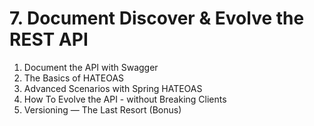 # 7. Document Discover & Evolve the REST API

1. Document the API with Swagger 
2. The Basics of HATEOAS
3. Advanced Scenarios with Spring HATEOAS
4. How To Evolve the API - without Breaking Clients
5. Versioning — The Last Resort (Bonus)